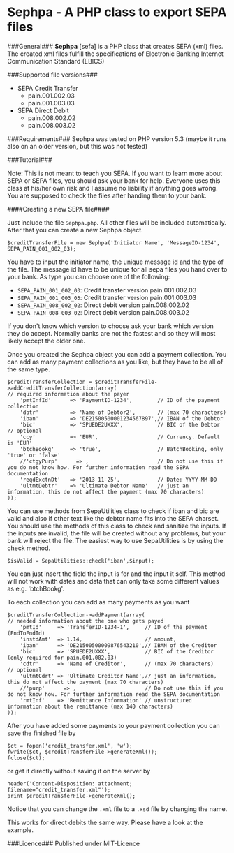 Sephpa - A PHP class to export SEPA files
===============

###General###
**Sephpa** [sefa] is a PHP class that creates SEPA (xml) files. The created xml files fulfill the specifications of Electronic Banking Internet Communication Standard (EBICS)

###Supported file versions###
- SEPA Credit Transfer
  - pain.001.002.03
  - pain.001.003.03
- SEPA Direct Debit
  - pain.008.002.02
  - pain.008.003.02

###Requirements###
Sephpa was tested on PHP version 5.3 (maybe it runs also on an older version, but this was not tested)

###Tutorial###

Note: This is not meant to teach you SEPA. If you want to learn more about SEPA or SEPA files,
you should ask your bank for help. Everyone uses this class at his/her own risk and I assume no liability
if anything goes wrong. You are supposed to check the files after handing them to your bank.

####Creating a new SEPA file####

Just include the file `Sephpa.php`. All other files will be included automatically. After that
you can create a new Sephpa object.

    $creditTransferFile = new Sephpa('Initiator Name', 'MessageID-1234', SEPA_PAIN_001_002_03);

You have to input the initiator name, the unique message id and the type of the file. The message
id have to be unique for all sepa files you hand over to your bank. As type you can choose one of
the following:

- `SEPA_PAIN_001_002_03`: Credit transfer version pain.001.002.03
- `SEPA_PAIN_001_003_03`: Credit transfer version pain.001.003.03
- `SEPA_PAIN_008_002_02`: Direct debit version pain.008.002.02
- `SEPA_PAIN_008_003_02`: Direct debit version pain.008.003.02

If you don't know which version to choose ask your bank which version they do accept. Normally
banks are not the fastest and so they will most likely accept the older one.

Once you created the Sephpa object you can add a payment collection. You can add as many payment
collections as you like, but they have to be all of the same type.

    $creditTransferCollection = $creditTransferFile->addCreditTransferCollection(array(
    // required information about the payer
        'pmtInfId'      => 'PaymentID-1234',        // ID of the payment collection
        'dbtr'          => 'Name of Debtor2',       // (max 70 characters)
        'iban'          => 'DE21500500001234567897',// IBAN of the Debtor
        'bic'           => 'SPUEDE2UXXX',           // BIC of the Debtor
    // optional
        'ccy'           => 'EUR',                   // Currency. Default is 'EUR'
        'btchBookg'     => 'true',                  // BatchBooking, only 'true' or 'false'
        //'ctgyPurp'      => ,                      // Do not use this if you do not know how. For further information read the SEPA documentation
        'reqdExctnDt'   => '2013-11-25',            // Date: YYYY-MM-DD
        'ultmtDebtr'    => 'Ultimate Debtor Name'   // just an information, this do not affect the payment (max 70 characters)
    ));

You can use methods from SepaUtilities class to check if iban and bic are valid and also if other
text like the debtor name fits into the SEPA charset. You should use the methods of this class to
check and sanitize the inputs. If the inputs are invalid, the file will be created without any
problems, but your bank will reject the file. The easiest way to use SepaUtilities is by using
the check method.

    $isValid = SepaUtilities::check('iban',$input);

You can just insert the field the input is for and the input it self. This method will not work
with dates and data that can only take some different values as e.g. 'btchBookg'.

To each collection you can add as many payments as you want

    $creditTransferCollection->addPayment(array(
    // needed information about the one who gets payed
        'pmtId'     => 'TransferID-1234-1',     // ID of the payment (EndToEndId)
        'instdAmt'  => 1.14,                    // amount,
        'iban'      => 'DE21500500009876543210',// IBAN of the Creditor
        'bic'       => 'SPUEDE2UXXX',           // BIC of the Creditor (only required for pain.001.002.03)
        'cdtr'      => 'Name of Creditor',      // (max 70 characters)
    // optional
        'ultmtCdrt' => 'Ultimate Creditor Name',// just an information, this do not affect the payment (max 70 characters)
        //'purp'      => ,                      // Do not use this if you do not know how. For further information read the SEPA documentation
        'rmtInf'    => 'Remittance Information' // unstructured information about the remittance (max 140 characters)
    ));

After you have added some payments to your payment collection you can save the finished file by

    $ct = fopen('credit_transfer.xml', 'w');
    fwrite($ct, $creditTransferFile->generateXml());
    fclose($ct);

or get it directly without saving it on the server by

    header('Content-Disposition: attachment; filename="credit_transfer.xml"');
    print $creditTransferFile->generateXml();

Notice that you can change the `.xml` file to a `.xsd` file by changing the name.

This works for direct debits the same way. Please have a look at the example.

###Licence###
Published under MIT-Licence
